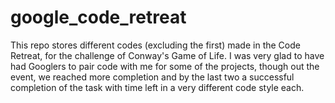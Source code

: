# google_code_retreat

This repo stores different codes (excluding the first) made in the Code Retreat, for the challenge of Conway's Game of Life.
I was very glad to have had Googlers to pair code with me for some of the projects, though out the event, we reached more completion and by the last two a successful completion of the task with time left in a very different code style each.
